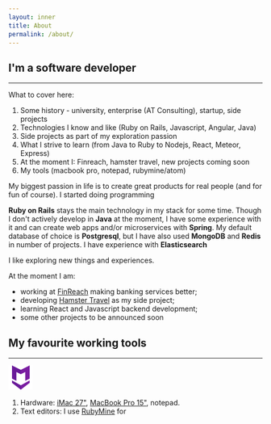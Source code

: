 ```yaml
---
layout: inner
title: About
permalink: /about/
---
```


## I'm a software developer
---

What to cover here:

1. Some history - university, enterprise (AT Consulting), startup, side projects
2. Technologies I know and like (Ruby on Rails, Javascript, Angular, Java)
3. Side projects as part of my exploration passion
4. What I strive to learn (from Java to Ruby to Nodejs, React, Meteor, Express)
5. At the moment I: Finreach, hamster travel, new projects coming soon
6. My tools (macbook pro, notepad, rubymine/atom)

My biggest passion in life is to create great products for real people (and for fun of course).
I started doing programming

**Ruby on Rails** stays the main technology in my stack for some time. Though I don't actively develop in **Java**
at the moment, I have some experience with it and can create web apps and/or microservices with **Spring**.
My default database of choice is **Postgresql**, but I have also used **MongoDB** and **Redis** in number of projects.
I have experience with **Elasticsearch**

I like exploring new things and experiences.

At the moment I am:

- working at [FinReach](http://finreach.de) making banking services better;
- developing [Hamster Travel](http://hamster.travel) as my side project;
- learning React and Javascript backend development;
- some other projects to be announced soon

## My favourite working tools
---

![table photo](https://github.com/adam-p/markdown-here/raw/master/src/common/images/icon48.png "Logo Title Text 1")

1. Hardware: [iMac 27"](http://apple.de), [MacBook Pro 15"](http://), notepad.
2. Text editors: I use [RubyMine]() for 
